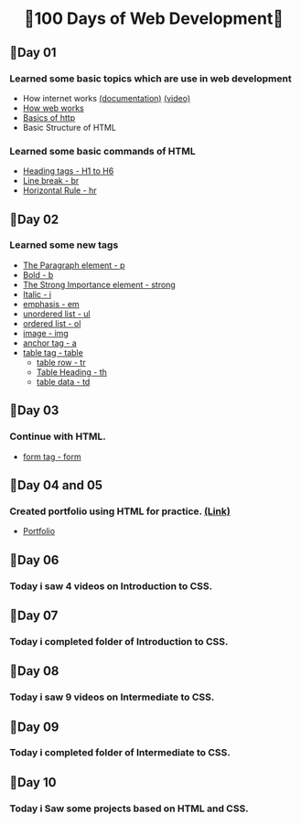 <h1 align="center" >🎉100 Days of Web Development🎉</h1>

## 🔷Day 01
### Learned some basic topics which are use in web development
* How internet works [(documentation)](https://developer.mozilla.org/en-US/docs/Learn/Common_questions/How_does_the_Internet_work) [(video)](https://www.youtube.com/watch?v=x3c1ih2NJEg)
* [How web works](https://www.freecodecamp.org/news/how-the-web-works-a-primer-for-newcomers-to-web-development-or-anyone-really-b4584e63585c/)
* [Basics of http](https://dev.opera.com/articles/http-basic-introduction/)
* Basic Structure of HTML
### Learned some basic commands of HTML
* [Heading tags - H1 to H6](https://developer.mozilla.org/en-US/docs/Web/HTML/Element/Heading_Elements)
* [Line break - br](https://developer.mozilla.org/en-US/docs/Web/HTML/Element/br)
* [Horizontal Rule - hr](https://developer.mozilla.org/en-US/docs/Web/HTML/Element/hr)

## 🔷Day 02
### Learned some new tags
* [The Paragraph element - p](https://developer.mozilla.org/en-US/docs/Web/HTML/Element/p)
* [Bold - b](https://developer.mozilla.org/en-US/docs/Web/HTML/Element/b)
* [The Strong Importance element - strong](https://developer.mozilla.org/en-US/docs/Web/HTML/Element/strong)
* [Italic - i](https://developer.mozilla.org/en-US/docs/Web/HTML/Element/i)
* [emphasis - em](https://developer.mozilla.org/en-US/docs/Web/HTML/Element/em)
* [unordered list - ul](https://developer.mozilla.org/en-US/docs/Web/HTML/Element/ul)
* [ordered list - ol](https://developer.mozilla.org/en-US/docs/Web/HTML/Element/ol)
* [image - img](https://developer.mozilla.org/en-US/docs/Web/HTML/Element/img)
* [anchor tag - a](https://developer.mozilla.org/en-US/docs/Web/HTML/Element/a)
* [table tag - table](https://developer.mozilla.org/en-US/docs/Web/HTML/Element/table)
  * [table row - tr](https://developer.mozilla.org/en-US/docs/Web/HTML/Element/tr)
  * [Table Heading - th](https://developer.mozilla.org/en-US/docs/Web/HTML/Element/th)
  * [table data - td](https://developer.mozilla.org/en-US/docs/Web/HTML/Element/td)
 
 ## 🔷Day 03
### Continue with HTML.
* [form tag - form](https://developer.mozilla.org/en-US/docs/Web/HTML/Element/form)

## 🔷Day 04 and 05
### Created portfolio using HTML for practice. [(Link)](https://sahilpatel2003.github.io/100-Days-of-Web-Development/HTML/)
* [Portfolio](https://sahilpatel2003.github.io/100-Days-of-Web-Development/HTML/)

 ## 🔷Day 06
 ### Today i saw 4 videos on Introduction to CSS.


 ## 🔷Day 07
 ### Today i completed folder of Introduction to CSS.
 
 ## 🔷Day 08
 ### Today i saw 9 videos on Intermediate to CSS.
 
  ## 🔷Day 09
 ### Today i completed folder of Intermediate to CSS.
 
  ## 🔷Day 10
 ### Today i Saw some projects based on HTML and CSS.
